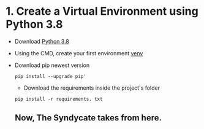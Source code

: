 # 1. Create a Virtual Environment using Python 3.8

- Download [Python 3.8](https://www.python.org/downloads/release/python-380/)
- Using the CMD, create your first environment [venv](https://docs.python.org/3/library/venv.html)
- Download pip newest version
  ```
  pip install --upgrade pip'
  ```
  - Download the requirements inside the project's folder
  ```
  pip install -r requirements. txt
  ```

  ## Now, The Syndycate takes from here.
